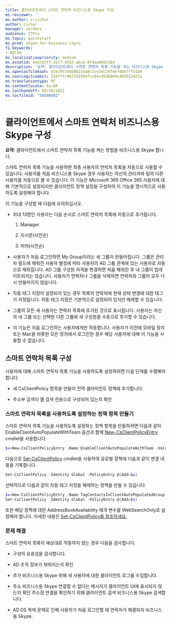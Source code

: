 ```yaml
---
title: 클라이언트에서 스마트 연락처 비즈니스용 Skype 구성
ms.reviewer: ''
ms.author: v-cichur
author: cichur
manager: serdars
audience: ITPro
ms.topic: quickstart
ms.prod: skype-for-business-itpro
f1.keywords:
- NOCSH
ms.localizationpriority: medium
ms.assetid: 4eecb5f7-3ef7-4582-a6cb-9f4aa068338d
description: '요약: 클라이언트에서 스마트 연락처 목록 기능을 켜는 비즈니스용 Skype 있습니다.'
ms.openlocfilehash: d7e2957b6b8622ea8c3ce3dc2974e7dbb7ff51d4
ms.sourcegitcommit: 556fffc96729150efcc04cd5d6069c402012421e
ms.translationtype: MT
ms.contentlocale: ko-KR
ms.lasthandoff: 08/26/2021
ms.locfileid: "58580002"
---
```

# <a name="configure-smart-contacts-list-in-skype-for-business-clients"></a>클라이언트에서 스마트 연락처 비즈니스용 Skype 구성

**요약:** 클라이언트에서 스마트 연락처 목록 기능을 켜는 방법을 비즈니스용 Skype 합니다.

스마트 연락처 목록 기능을 사용하면 최종 사용자의 연락처 목록을 자동으로 사용할 수 있습니다. 사용자를 처음 비즈니스용 Skype 경우 사용자는 자신의 관리자와 팀의 다른 사용자를 자동으로 볼 수 있습니다. 이 기능은 Microsoft 365 Office 365 사용자에 대해 기본적으로 설정되지만 클라이언트 정책 설정을 구성하여 이 기능을 명시적으로 사용하도록 설정해야 합니다.

이 기능을 구성할 때 다음에 유의하십시오.

- 최대 13명인 사용자는 다음 순서로 스마트 연락처 목록에 자동으로 추가됩니다.

  1. Manager

  2. 지시문(사전순)

  3. 피어(사전순)

- 사용자가 처음 로그인하면 My Group이라는 새 그룹이 만들어집니다. 그룹은 관리자 필드에 채워진 사용자 별칭에 따라 사용자의 AD 그룹 관계에 있는 사용자로 자동으로 채워집니다. AD 그룹 구성원 자격을 변경하면 처음 채워진 후 내 그룹이 업데이트되지는 않습니다. 사용자가 연락처나 그룹을 삭제하면 연락처와 그룹이 모두 다시 만들어지지 않습니다. 

- 자동 태그 지정이 설정되어 있는 경우 목록의 연락처에 현재 상태 변경에 대한 태그가 지정됩니다. 자동 태그 지정은 기본적으로 설정되어 있지만 해제할 수 있습니다. 

- 그룹의 모든 새 사용자는 연락처 목록에 추가된 것으로 표시됩니다. 사용자는 자신의 내 그룹 또는 선택한 다른 그룹에 새 구성원을 수동으로 추가할 수 있습니다.

- 이 기능은 처음 로그인하는 사용자에게만 작동합니다. 사용자가 이전에 모바일 장치 또는 Mac을 비롯한 모든 장치에서 로그인한 경우 해당 사용자에 대해 이 기능을 사용할 수 없습니다.

## <a name="configure-smart-contacts-list"></a>스마트 연락처 목록 구성

사용자에 대해 스마트 연락처 목록 기능을 사용하도록 설정하려면 다음 단계를 수행해야 합니다. 

- 새 CsClientPolicy 항목을 만들어 전역 클라이언트 정책에 추가합니다. 

- 주소부 검색이 웹 검색 전용으로 구성되어 있는지 확인

### <a name="create-a-policy-entry-to-enable-smart-contacts-list"></a>스마트 연락처 목록을 사용하도록 설정하는 정책 항목 만들기

스마트 연락처 목록 기능을 사용하도록 설정하는 정책 항목을 만들하려면 다음과 같이 EnableClientAutoPopulateWithTeam 옵션과 함께 [New-CsClientPolicyEntry](/powershell/module/skype/new-csclientpolicyentry?view=skype-ps) cmdlet을 사용합니다.

```powershell
$x=New-CsClientPolicyEntry -Name EnableClientAutoPopulateWithTeam -Value $True
```

다음으로 [Set-CsClientPolicy](/powershell/module/skype/set-csclientpolicy?view=skype-ps) cmdlet을 사용하여 글로벌 정책에 다음과 같이 변경 내용을 기록합니다.

```powershell
Set-CsClientPolicy -Identity Global -PolicyEntry @{Add=$x}
```

선택적으로 다음과 같이 자동 태그 지정을 해제하는 정책을 만들 수 있습니다.

```powershell
$x=New-CsClientPolicyEntry -Name TagContactsInClientAutoPopulatedGroup -Value $False
Set-CsClientPolicy -Identity Global -PolicyEntry @{Add=$x}
```

또한 해당 정책에 대한 AddressBookAvailability 매개 변수를 WebSearchOnly로 설정해야 합니다. 자세한 내용은 [Set-CsClientPolicy를 참조하세요.](/powershell/module/skype/set-csclientpolicy?view=skype-ps) 

### <a name="troubleshoot"></a>문제 해결

스마트 연락처 목록이 예상대로 작동하지 않는 경우 다음을 검사합니다.

- 구성의 유효성을 검사합니다. 

- AD 조직 정보가 채워지는지 확인

- 추가 비즈니스용 Skype 위해 새 사용자에 대한 클라이언트 로그를 수집합니다.

- 주소 비즈니스용 Skype 연결할 수 없다는 메시지가 클라이언트 UI에 표시되지 않는지 확인 주소장 연결을 확인하기 위해 클라이언트 검색 비즈니스용 Skype 검색합니다.

- AD DS 복제 문제로 인해 사용자가 처음 로그인할 때 연락처가 해결되지 비즈니스용 Skype.